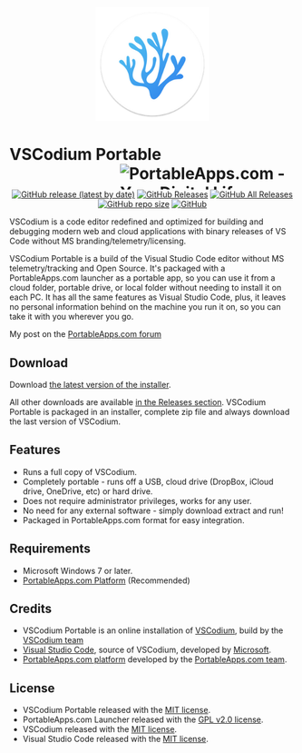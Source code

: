 <p align="center">
	<img src="./VSCodiumPortable/App/AppInfo/appicon_256.png" alt="VSCodium logo" width="200" />
</p>

# VSCodium Portable<a href="https://portableapps.com/"><img src="https://cdn.portableapps.com/portableapps.com_1546.png" width="309" height="45" alt="PortableApps.com - Your Digital Life, Anywhere" title="PortableApps.com - Your Digital Life, Anywhere" align="right"></a>

<p align="center">
	<a href="https://github.com/Makazzz/VSCodiumPortable/releases/latest"><img alt="GitHub release (latest by date)" src="https://img.shields.io/github/v/release/Makazzz/VSCodiumPortable?color=0cf&logo=Visual%20Studio%20Code"></a>
	<a href="https://github.com/Makazzz/VSCodiumPortable/releases/latest"><img alt="GitHub Releases" src="https://img.shields.io/github/downloads/Makazzz/VSCodiumPortable/latest/total?color=blue"></a>
	<a href="https://github.com/Makazzz/VSCodiumPortable/releases"><img alt="GitHub All Releases" src="https://img.shields.io/github/downloads/Makazzz/VSCodiumPortable/total?color=0cf"></a>
	<a href="https://github.com/Makazzz/VSCodiumPortable"><img alt="GitHub repo size" src="https://img.shields.io/github/repo-size/Makazzz/VSCodiumPortable?color=blue"></a>
	<a href="https://raw.githubusercontent.com/Makazzz/VSCodiumPortable/master/LICENSE"><img alt="GitHub" src="https://img.shields.io/github/license/Makazzz/VSCodiumPortable?color=0cf"></a>
</p>

VSCodium is a code editor redefined and optimized for building and debugging modern web and cloud applications with binary releases of VS Code without MS branding/telemetry/licensing.

VSCodium Portable is a build of the Visual Studio Code editor without MS telemetry/tracking and Open Source. It's packaged with a PortableApps.com launcher as a portable app, so you can use it from a cloud folder, portable drive, or local folder without needing to install it on each PC. It has all the same features as Visual Studio Code, plus, it leaves no personal information behind on the machine you run it on, so you can take it with you wherever you go.

My post on the [PortableApps.com forum](https://portableapps.com/node/60330)

## Download

Download [the latest version of the installer][D1].

All other downloads are available [in the Releases section][D2]. VSCodium Portable
is packaged in an installer, complete zip file and always download the last version of VSCodium.

[D1]: https://github.com/Makazzz/VSCodiumPortable/releases/latest
[D2]: https://github.com/Makazzz/VSCodiumPortable/releases

## Features

*	Runs a full copy of VSCodium.
*	Completely portable - runs off a USB, cloud drive (DropBox, iCloud drive, OneDrive, etc) or hard drive.
*	Does not require administrator privileges, works for any user.
*	No need for any external software - simply download extract and run!
*	Packaged in PortableApps.com format for easy integration.

## Requirements

*	Microsoft Windows 7 or later.
*	[PortableApps.com Platform](https://PortableApps.com/download) (Recommended)

## Credits

*	VSCodium Portable is an online installation of [VSCodium](https://vscodium.com/), build by the [VSCodium team](https://github.com/VSCodium/vscodium)
*	[Visual Studio Code](https://code.visualstudio.com), source of VSCodium, developed by [Microsoft](https://www.microsoft.com).
*	[PortableApps.com platform](https://portableapps.com/download) developed by the [PortableApps.com team](https://portableapps.com).

## License

*	VSCodium Portable released with the [MIT license](https://raw.githubusercontent.com/Makazzz/VSCodiumPortable/master/LICENSE).
*	PortableApps.com Launcher released with the [GPL v2.0 license](https://raw.githubusercontent.com/Makazzz/VSCodiumPortable/master/VSCodiumPortable/Other/Source/LauncherLicense.txt).
*	VSCodium released with the [MIT license](https://raw.githubusercontent.com/VSCodium/vscodium/master/LICENSE).
*	Visual Studio Code released with the [MIT license](https://raw.githubusercontent.com/microsoft/vscode/master/LICENSE.txt).
